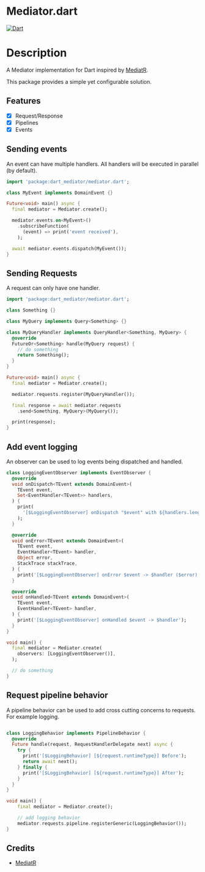 # Mediator.dart

[![Dart](https://github.com/MatthiWare/mediator.dart/actions/workflows/dart.yml/badge.svg?branch=master)](https://github.com/MatthiWare/mediator.dart/actions/workflows/dart.yml)

# Description

A Mediator implementation for Dart inspired by [MediatR](https://github.com/jbogard/MediatR).

This package provides a simple yet configurable solution.

## Features

- [x] Request/Response
- [x] Pipelines
- [x] Events

## Sending events

An event can have multiple handlers. All handlers will be executed in parallel (by default).

```dart
import 'package:dart_mediator/mediator.dart';

class MyEvent implements DomainEvent {}

Future<void> main() async {
  final mediator = Mediator.create();

  mediator.events.on<MyEvent>()
    .subscribeFunction(
      (event) => print('event received'),
    );

  await mediator.events.dispatch(MyEvent());
}
```

## Sending Requests

A request can only have one handler.

```dart
import 'package:dart_mediator/mediator.dart';

class Something {}

class MyQuery implements Query<Something> {}

class MyQueryHandler implements QueryHandler<Something, MyQuery> {
  @override
  FutureOr<Something> handle(MyQuery request) {
    // do something
    return Something();
  }
}

Future<void> main() async {
  final mediator = Mediator.create();

  mediator.requests.register(MyQueryHandler());

  final response = await mediator.requests
    .send<Something, MyQuery>(MyQuery());

  print(response);
}
```

## Add event logging

An observer can be used to log events being dispatched and handled.

```dart
class LoggingEventObserver implements EventObserver {
  @override
  void onDispatch<TEvent extends DomainEvent>(
    TEvent event,
    Set<EventHandler<TEvent>> handlers,
  ) {
    print(
      '[$LoggingEventObserver] onDispatch "$event" with ${handlers.length} handlers',
    );
  }

  @override
  void onError<TEvent extends DomainEvent>(
    TEvent event,
    EventHandler<TEvent> handler,
    Object error,
    StackTrace stackTrace,
  ) {
    print('[$LoggingEventObserver] onError $event -> $handler ($error)');
  }

  @override
  void onHandled<TEvent extends DomainEvent>(
    TEvent event,
    EventHandler<TEvent> handler,
  ) {
    print('[$LoggingEventObserver] onHandled $event -> $handler');
  }
}

void main() {
  final mediator = Mediator.create(
    observers: [LoggingEventObserver()],
  );

  // do something
}

```

## Request pipeline behavior

A pipeline behavior can be used to add cross cutting concerns to requests. For example logging.

```dart

class LoggingBehavior implements PipelineBehavior {
  @override
  Future handle(request, RequestHandlerDelegate next) async {
    try {
      print('[$LoggingBehavior] [${request.runtimeType}] Before');
      return await next();
    } finally {
      print('[$LoggingBehavior] [${request.runtimeType}] After');
    }
  }
}

void main() {
    final mediator = Mediator.create();

    // add logging behavior
    mediator.requests.pipeline.registerGeneric(LoggingBehavior());
}
```

## Credits

- [MediatR](https://github.com/jbogard/MediatR)
